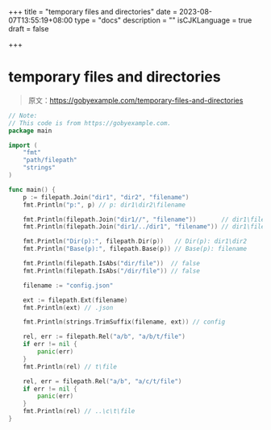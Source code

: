+++
title = "temporary files and directories"
date = 2023-08-07T13:55:19+08:00
type = "docs"
description = ""
isCJKLanguage = true
draft = false

+++

# temporary files and directories

> 原文：https://gobyexample.com/temporary-files-and-directories

```go
// Note:
// This code is from https://gobyexample.com.
package main

import (
	"fmt"
	"path/filepath"
	"strings"
)

func main() {
	p := filepath.Join("dir1", "dir2", "filename")
	fmt.Println("p:", p) // p: dir1\dir2\filename

	fmt.Println(filepath.Join("dir1//", "filename"))       // dir1\filename
	fmt.Println(filepath.Join("dir1/../dir1", "filename")) // dir1\filename

	fmt.Println("Dir(p):", filepath.Dir(p))   // Dir(p): dir1\dir2
	fmt.Println("Base(p):", filepath.Base(p)) // Base(p): filename

	fmt.Println(filepath.IsAbs("dir/file"))  // false
	fmt.Println(filepath.IsAbs("/dir/file")) // false

	filename := "config.json"

	ext := filepath.Ext(filename)
	fmt.Println(ext) // .json

	fmt.Println(strings.TrimSuffix(filename, ext)) // config

	rel, err := filepath.Rel("a/b", "a/b/t/file")
	if err != nil {
		panic(err)
	}
	fmt.Println(rel) // t\file

	rel, err = filepath.Rel("a/b", "a/c/t/file")
	if err != nil {
		panic(err)
	}
	fmt.Println(rel) // ..\c\t\file
}

```

